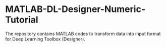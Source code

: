 # MATLAB-DL-Designer-Numeric-Tutorial
The repository contains MATLAB codes to transform data into input format for Deep Learning Toolbox (Designer). 
